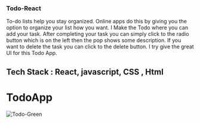 ### Todo-React
To-do lists help you stay organized. Online apps do this by giving you the option to organize your list how you want. 
I Make the Todo where you can add your task. 
After completing your task you can simply click to the radio button which is on the left then the pop shows some description. 
If you want to delete the task you can click to the delete button. I try give the great UI for this Todo App.

## Tech Stack : React, javascript, CSS , Html


# TodoApp


![Todo-Green](https://user-images.githubusercontent.com/101567054/192940906-8cf73053-09c9-4873-bde2-396a573e1657.png)
